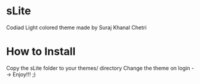 # sLite
Codiad Light colored theme made by
Suraj Khanal Chetri

# How to Install
Copy the sLite folder to your themes/ directory
Change the theme on login --> Enjoy!!! ;)


